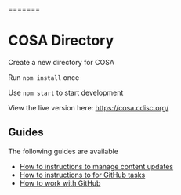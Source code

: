 =======
# COSA Directory

Create a new directory for COSA

Run `npm install` once

Use `npm start` to start development

View the live version here: https://cosa.cdisc.org/

## Guides

The following guides are available

* [How to instructions to manage content updates](./how-to-content-tasks.md)
* [How to instructions to for GitHub tasks](./how-to-github-tasks.md)
* [How to work with GitHub](how-to-work-with-github.md)

